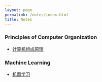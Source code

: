 ```yaml
---
layout: page
permalink: /notes/index.html
title: Notes
---
```



### Principles of Computer Organization
- [计算机组成原理](https://omi-smallbox.github.io/notes/计算机组成原理)

### Machine Learning
- [机器学习](https://omi-smallbox.github.io/notes/机器学习)

